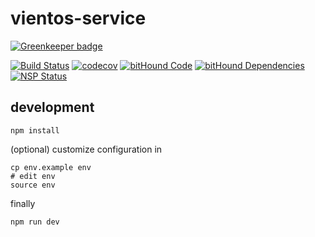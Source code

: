 # vientos-service

[![Greenkeeper badge](https://badges.greenkeeper.io/vientos/vientos-service.svg)](https://greenkeeper.io/)

[![Build Status](https://travis-ci.org/ehecame/vientos-service.svg?branch=master)](https://travis-ci.org/ehecame/vientos-service)
[![codecov](https://codecov.io/gh/ehecame/vientos-service/branch/master/graph/badge.svg)](https://codecov.io/gh/ehecame/vientos-service)
[![bitHound Code](https://www.bithound.io/github/ehecame/vientos-service/badges/code.svg)](https://www.bithound.io/github/ehecame/vientos-service)
[![bitHound Dependencies](https://www.bithound.io/github/ehecame/vientos-service/badges/dependencies.svg)](https://www.bithound.io/github/ehecame/vientos-service/master/dependencies/npm)
[![NSP Status](https://nodesecurity.io/orgs/vientos/projects/aadd693e-b6cb-4655-8275-cc08a3081b31/badge)](https://nodesecurity.io/orgs/vientos/projects/aadd693e-b6cb-4655-8275-cc08a3081b31)

## development

```shell
npm install
```

(optional) customize configuration in

```shell
cp env.example env
# edit env
source env
```

finally

```shell
npm run dev
```
